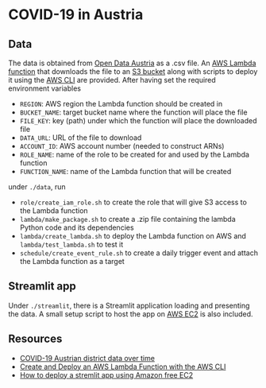 # COVID-19 in Austria

## Data

The data is obtained from [Open Data Austria](https://www.data.gv.at/katalog/dataset/4b71eb3d-7d55-4967-b80d-91a3f220b60c) 
as a .csv file. An [AWS Lambda function](https://aws.amazon.com/lambda/) that downloads the file to an [S3 bucket](https://aws.amazon.com/de/s3/)
along with scripts to deploy it using the [AWS CLI](https://aws.amazon.com/cli/) are provided. After having set the
required environment variables

- `REGION`: AWS region the Lambda function should be created in
- `BUCKET_NAME`: target bucket name where the function will place the file
- `FILE_KEY`: key (path) under which the function will place the downloaded file
- `DATA_URL`: URL of the file to download
- `ACCOUNT_ID`: AWS account number (needed to construct ARNs)
- `ROLE_NAME`: name of the role to be created for and used by the Lambda function
- `FUNCTION_NAME`: name of the Lambda function that will be created

under `./data`, run

- `role/create_iam_role.sh` to create the role that will give S3 access to the Lambda function
- `lambda/make_package.sh` to create a .zip file containing the lambda Python code and its dependencies
- `lambda/create_lambda.sh` to deploy the Lambda function on AWS and  `lambda/test_lambda.sh` to test it
- `schedule/create_event_rule.sh` to create a daily trigger event and attach the Lambda function as a target

## Streamlit app

Under `./streamlit`, there is a Streamlit application loading and presenting the data. A small setup
script to host the app on [AWS EC2](https://aws.amazon.com/ec2/) is also included.

## Resources

- [COVID-19 Austrian district data over time](https://www.data.gv.at/katalog/dataset/4b71eb3d-7d55-4967-b80d-91a3f220b60c)
- [Create and Deploy an AWS Lambda Function with the AWS CLI](https://medium.com/swlh/create-and-deploy-an-aws-lambda-function-for-data-collection-with-the-aws-cli-ad718ec61f8a)
- [How to deploy a stremlit app using Amazon free EC2](https://towardsdatascience.com/how-to-deploy-a-streamlit-app-using-an-amazon-free-ec2-instance-416a41f69dc3)